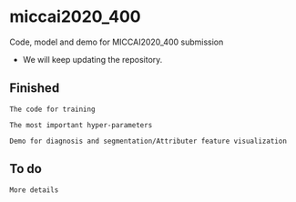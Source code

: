 # miccai2020_400
Code, model and demo for MICCAI2020_400 submission

* We will keep updating the repository.

## Finished

    The code for training
    
    The most important hyper-parameters
    
    Demo for diagnosis and segmentation/Attributer feature visualization

## To do
    
    More details
